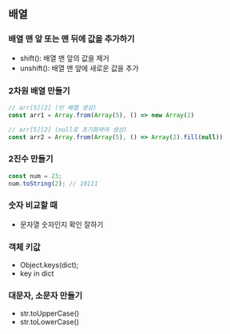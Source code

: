 ## 배열
### 배열 맨 앞 또는 맨 뒤에 값을 추가하기
- shift(): 배열 맨 앞의 값을 제거
- unshift(): 배열 맨 앞에 새로운 값을 추가

### 2차원 배열 만들기
```js
// arr[5][2] (빈 배열 생성)
const arr1 = Array.from(Array(5), () => new Array(2)

// arr[5][2] (null로 초기화하여 생성)
const arr2 = Array.from(Array(5), () => Array(2).fill(null))
```

### 2진수 만들기
```js
const num = 23;
num.toString(2); // 10111
```

### 숫자 비교할 때
- 문자열 숫자인지 확인 잘하기

### 객체 키값
- Object.keys(dict);
- key in dict

### 대문자, 소문자 만들기
- str.toUpperCase()
- str.toLowerCase()
